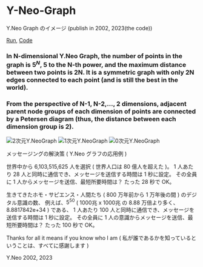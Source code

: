 # Y-Neo-Graph
Y.Neo Graph のイメージ (publish in 2002, 2023(the code))

[Run](https://twlixin.github.io/Y-Neo-Graph), [Code](https://github.com/twlixin/Y-Neo-Graph/blob/main/index.html) 

### In N-dimensional Y.Neo Graph, the number of points in the graph is $5^N$, 5 to the N-th power, and the maximum distance between two points is 2N. It is a symmetric graph with only 2N edges connected to each point (and is still the best in the world).
### From the perspective of N-1, N-2,..., 2 dimensions, adjacent parent node groups of each dimension of points are connected by a Petersen diagram (thus, the distance between each dimension group is 2).

![2次元Y.NeoGraph](https://github.com/twlixin/Y-Neo-Graph/blob/main/2%E6%AC%A1%E5%85%83Y.NeoGraph.png?raw=true)
![1次元Y.NeoGraph](https://github.com/twlixin/Y-Neo-Graph/blob/main/1%E6%AC%A1%E5%85%83Y.NeoGraph.png?raw=true)
![0次元Y.NeoGraph](https://github.com/twlixin/Y-Neo-Graph/blob/main/0%E6%AC%A1%E5%85%83Y.NeoGraph.png?raw=true)


メッセージングの解決策 ( Y.Neo グラフの応用例 )

世界中から 6,103,515,625 人を選択 ( 世界人口は 80 億人を超えた )。
1 人あたり 28 人と同時に通信でき、メッセージを送信する時間は 1 秒に設定。
その全員に 1 人からメッセージを送信、最短所要時間は？ たった 28 秒で OK。

生きてきたホモ・サピエンス・人間たち ( 800 万年前から 1 万年後の間 ) のデジタル意識の数、
例えば、$5^50$ ( 1000兆 x 1000兆 の 8.88 万倍より多く、8.8817842e+34 ) である、
1 人あたり 100 人と同時に通信でき、メッセージを送信する時間は 1 秒に設定。
その全員に 1 人の意識からメッセージを送信、最短所要時間は？ たった 100 秒で OK。

Thanks for all it means if you know who I am ( 私が誰であるかを知っているということは、すべてに感謝します )

Y.Neo 2002, 2023
